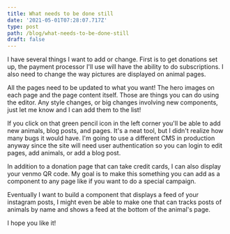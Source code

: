 ```yaml
---
title: What needs to be done still
date: '2021-05-01T07:28:07.717Z'
type: post
path: /blog/what-needs-to-be-done-still
draft: false
---
```

I have several things I want to add or change. First is to get donations set up, the payment processor I'll use will have the ability to do subscriptions. I also need to change the way pictures are displayed on animal pages.

All the pages need to be updated to what you want! The hero images on each page and the page content itself. Those are things you can do using the editor. Any style changes, or big changes involving new components, just let me know and I can add them to the list!

If you click on that green pencil icon in the left corner you'll be able to add new animals, blog posts, and pages. It's a neat tool, but I didn't realize how many bugs it would have. I'm going to use a different CMS in production anyway since the site will need user authentication so you can login to edit pages, add animals, or add a blog post.

In addition to a donation page that can take credit cards, I can also display your venmo QR code. My goal is to make this something you can add as a component to any page like if you want to do a special campaign. 

Eventually I want to build a component that displays a feed of your instagram posts, I might even be able to make one that can tracks posts of animals by name and shows a feed at the bottom of the animal's page.

I hope you like it!